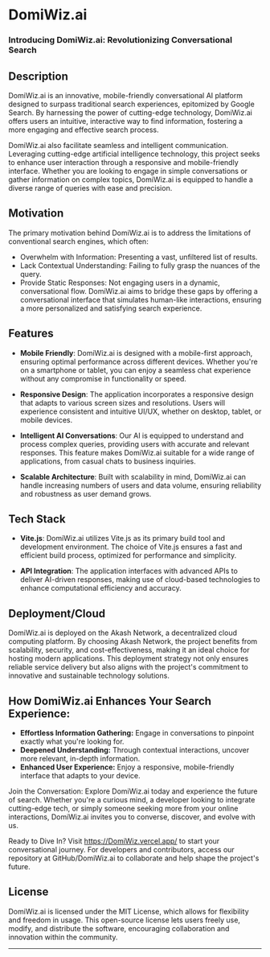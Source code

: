 # DomiWiz.ai

### Introducing DomiWiz.ai: Revolutionizing Conversational Search

## Description

DomiWiz.ai is an innovative, mobile-friendly conversational AI platform designed to surpass traditional search experiences, epitomized by Google Search. By harnessing the power of cutting-edge technology, DomiWiz.ai offers users an intuitive, interactive way to find information, fostering a more engaging and effective search process.

DomiWiz.ai also facilitate seamless and intelligent communication. Leveraging cutting-edge artificial intelligence technology, this project seeks to enhance user interaction through a responsive and mobile-friendly interface. Whether you are looking to engage in simple conversations or gather information on complex topics, DomiWiz.ai is equipped to handle a diverse range of queries with ease and precision.

## Motivation

The primary motivation behind DomiWiz.ai is to address the limitations of conventional search engines, which often:

- Overwhelm with Information: Presenting a vast, unfiltered list of results.
- Lack Contextual Understanding: Failing to fully grasp the nuances of the query.
- Provide Static Responses: Not engaging users in a dynamic, conversational flow.
DomiWiz.ai aims to bridge these gaps by offering a conversational interface that simulates human-like interactions, ensuring a more personalized and satisfying search experience.

## Features

- **Mobile Friendly**: DomiWiz.ai is designed with a mobile-first approach, ensuring optimal performance across different devices. Whether you're on a smartphone or tablet, you can enjoy a seamless chat experience without any compromise in functionality or speed.

- **Responsive Design**: The application incorporates a responsive design that adapts to various screen sizes and resolutions. Users will experience consistent and intuitive UI/UX, whether on desktop, tablet, or mobile devices.

- **Intelligent AI Conversations**: Our AI is equipped to understand and process complex queries, providing users with accurate and relevant responses. This feature makes DomiWiz.ai suitable for a wide range of applications, from casual chats to business inquiries.

- **Scalable Architecture**: Built with scalability in mind, DomiWiz.ai can handle increasing numbers of users and data volume, ensuring reliability and robustness as user demand grows.

## Tech Stack

- **Vite.js**: DomiWiz.ai utilizes Vite.js as its primary build tool and development environment. The choice of Vite.js ensures a fast and efficient build process, optimized for performance and simplicity.

- **API Integration**: The application interfaces with advanced APIs to deliver AI-driven responses, making use of cloud-based technologies to enhance computational efficiency and accuracy.

## Deployment/Cloud

DomiWiz.ai is deployed on the Akash Network, a decentralized cloud computing platform. By choosing Akash Network, the project benefits from scalability, security, and cost-effectiveness, making it an ideal choice for hosting modern applications. This deployment strategy not only ensures reliable service delivery but also aligns with the project's commitment to innovative and sustainable technology solutions.

## How DomiWiz.ai Enhances Your Search Experience:

- **Effortless Information Gathering:** Engage in conversations to pinpoint exactly what you're looking for.
- **Deepened Understanding:** Through contextual interactions, uncover more relevant, in-depth information.
- **Enhanced User Experience:** Enjoy a responsive, mobile-friendly interface that adapts to your device.

Join the Conversation: Explore DomiWiz.ai today and experience the future of search. Whether you're a curious mind, a developer looking to integrate cutting-edge tech, or simply someone seeking more from your online interactions, DomiWiz.ai invites you to converse, discover, and evolve with us.

Ready to Dive In? Visit <https://DomiWiz.vercel.app/> to start your conversational journey. For developers and contributors, access our repository at GitHub/DomiWiz.ai to collaborate and help shape the project's future.

## License

DomiWiz.ai is licensed under the MIT License, which allows for flexibility and freedom in usage. This open-source license lets users freely use, modify, and distribute the software, encouraging collaboration and innovation within the community.

---
